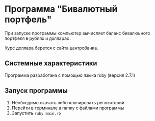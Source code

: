 # Программа "Бивалютный портфель"

При запуске программы компьютер вычисляет баланс бивалюьного портфеля в рублях и долларах .

Курс доллара берется с сайта центробанка.


## Системные характеристики
Программа разработана с помощью языка ruby (версия 2.7.1)


## Запуск программы
1. Необходимо скачать либо клонировать репозиторий 
2. Перейти в терминале в папку с файлами программы
3. Запустить ```ruby main.rb```
